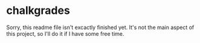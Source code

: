# chalkgrades

Sorry, this readme file isn't excactly finished yet. It's not the main aspect of this project, so I'll do it if I have some free time.
